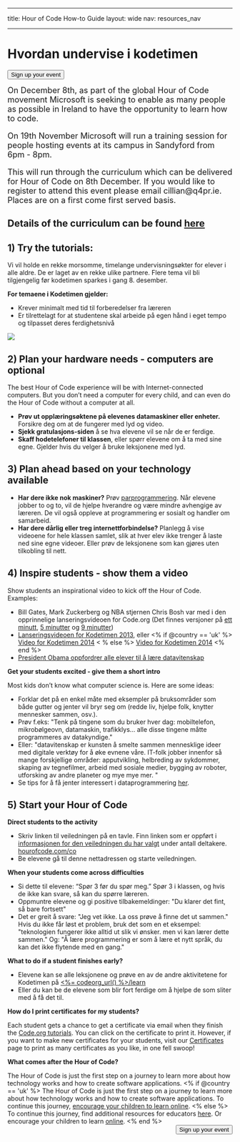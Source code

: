 * * *

title: Hour of Code How-to Guide layout: wide nav: resources_nav

* * *

<div class="row">
  <h1 class="col-sm-6">
    Hvordan undervise i kodetimen
  </h1>
  
  <div class="col-sm-6 button-container centered">
    <a href="<%= hoc_uri('/#join') %>"><button class="signup-button">Sign up your event</button></a>
  </div>
</div>

<font size="4">On December 8th, as part of the global Hour of Code movement Microsoft is seeking to enable as many people as possible in Ireland to have the opportunity to learn how to code.</p> 

<p>
  On 19th November Microsoft will run a training session for people hosting events at its campus in Sandyford from 6pm - 8pm.
</p>

<p>
  This will run through the curriculum which can be delivered for Hour of Code on 8th December. If you would like to register to attend this event please email cillian@q4pr.ie. Places are on a first come first served basis. </font>
</p>

<h2>
  Details of the curriculum can be found <a href="https://www.touchdevelop.com/hourofcode2">here</a>
</h2>

<h2>
  1) Try the tutorials:
</h2>

<p>
  Vi vil holde en rekke morsomme, timelange undervisningsøkter for elever i alle aldre. De er laget av en rekke ulike partnere. Flere tema vil bli tilgjengelig før kodetimen sparkes i gang 8. desember.
</p>

<p>
  <strong>For temaene i Kodetimen gjelder:</strong>
</p>

<ul>
  <li>
    Krever minimalt med tid til forberedelser fra læreren
  </li>
  <li>
    Er tilrettelagt for at studentene skal arbeide på egen hånd i eget tempo og tilpasset deres ferdighetsnivå
  </li>
</ul>

<p>
  <a href="http://<%=codeorg_url() %>/learn"><img src="http://<%= codeorg_url() %>/images/tutorials.png" /></a>
</p>

<h2>
  2) Plan your hardware needs - computers are optional
</h2>

<p>
  The best Hour of Code experience will be with Internet-connected computers. But you don’t need a computer for every child, and can even do the Hour of Code without a computer at all.
</p>

<ul>
  <li>
    <strong>Prøv ut opplæringsøktene på elevenes datamaskiner eller enheter.</strong> Forsikre deg om at de fungerer med lyd og video.
  </li>
  <li>
    <strong>Sjekk gratulasjons-siden</strong> å se hva elevene vil se når de er ferdige.
  </li>
  <li>
    <strong>Skaff hodetelefoner til klassen</strong>, eller spørr elevene om å ta med sine egne. Gjelder hvis du velger å bruke leksjonene med lyd.
  </li>
</ul>

<h2>
  3) Plan ahead based on your technology available
</h2>

<ul>
  <li>
    <strong>Har dere ikke nok maskiner?</strong> Prøv <a href="http://www.ncwit.org/resources/pair-programming-box-power-collaborative-learning">parprogrammering</a>. Når elevene jobber to og to, vil de hjelpe hverandre og være mindre avhengige av læreren. De vil også oppleve at programmering er sosialt og handler om samarbeid.
  </li>
  <li>
    <strong>Har dere dårlig eller treg internettforbindelse?</strong> Planlegg å vise videoene for hele klassen samlet, slik at hver elev ikke trenger å laste ned sine egne videoer. Eller prøv de leksjonene som kan gjøres uten tilkobling til nett.
  </li>
</ul>

<h2>
  4) Inspire students - show them a video
</h2>

<p>
  Show students an inspirational video to kick off the Hour of Code. Examples:
</p>

<ul>
  <li>
    Bill Gates, Mark Zuckerberg og NBA stjernen Chris Bosh var med i den opprinnelige lanseringsvideoen for Code.org (Det finnes versjoner på <a href="https://www.youtube.com/watch?v=qYZF6oIZtfc">ett minutt</a>, <a href="https://www.youtube.com/watch?v=nKIu9yen5nc">5 minutter</a> og <a href="https://www.youtube.com/watch?v=dU1xS07N-FA">9 minutter</a>)
  </li>
  <li>
    <a href="https://www.youtube.com/watch?v=FC5FbmsH4fw">Lanseringsvideoen for Kodetimen 2013</a>, eller <% if @country == 'uk' %> <a href="https://www.youtube.com/watch?v=96B5-JGA9EQ">Video for Kodetimen 2014</a> < % else %> <a href="https://www.youtube.com/watch?v=rH7AjDMz_dc&index=2&list=PLzdnOPI1iJNe1WmdkMG-Ca8cLQpdEAL7Q">Video for Kodetimen 2014</a> <% end %>
  </li>
  <li>
    <a href="https://www.youtube.com/watch?v=6XvmhE1J9PY">President Obama oppfordrer alle elever til å lære datavitenskap</a>
  </li>
</ul>

<p>
  <strong>Get your students excited - give them a short intro</strong>
</p>

<p>
  Most kids don’t know what computer science is. Here are some ideas:
</p>

<ul>
  <li>
    Forklar det på en enkel måte med eksempler på bruksområder som både gutter og jenter vil bryr seg om (redde liv, hjelpe folk, knytter mennesker sammen, osv.).
  </li>
  <li>
    Prøv f.eks: "Tenk på tingene som du bruker hver dag: mobiltelefon, mikrobølgeovn, datamaskin, trafikklys... alle disse tingene måtte programmeres av datakyndige."
  </li>
  <li>
    Eller: "datavitenskap er kunsten å smelte sammen mennesklige ideer med digitale verktøy for å øke evnene våre. IT-folk jobber innenfor så mange forskjellige områder: apputvikling, helbreding av sykdommer, skaping av tegnefilmer, arbeid med sosiale medier, bygging av roboter, utforsking av andre planeter og mye mye mer. "
  </li>
  <li>
    Se tips for å få jenter interessert i dataprogrammering <a href="http://<%= codeorg_url() %>/girls">her</a>.
  </li>
</ul>

<h2>
  5) Start your Hour of Code
</h2>

<p>
  <strong>Direct students to the activity</strong>
</p>

<ul>
  <li>
    Skriv linken til veiledningen på en tavle. Finn linken som er oppført i <a href="http://<%= codeorg_url() %>/learn">informasjonen for den veiledningen du har valgt</a> under antall deltakere. <a href="http://hourofcode.com/co">hourofcode.com/co</a>
  </li>
  <li>
    Be elevene gå til denne nettadressen og starte veiledningen.
  </li>
</ul>

<p>
  <strong>When your students come across difficulties</strong>
</p>

<ul>
  <li>
    Si dette til elevene: “Spør 3 før du spør meg.” Spør 3 i klassen, og hvis de ikke kan svare, så kan du spørre læreren.
  </li>
  <li>
    Oppmuntre elevene og gi positive tilbakemeldinger: "Du klarer det fint, så bare fortsett"
  </li>
  <li>
    Det er greit å svare: "Jeg vet ikke. La oss prøve å finne det ut sammen." Hvis du ikke får løst et problem, bruk det som en et eksempel: "teknologien fungerer ikke alltid ut slik vi ønsker. men vi kan lærer dette sammen." Og: "Å lære programmering er som å lære et nytt språk, du kan det ikke flytende med en gang."
  </li>
</ul>

<p>
  <strong>What to do if a student finishes early?</strong>
</p>

<ul>
  <li>
    Elevene kan se alle leksjonene og prøve en av de andre aktivitetene for Kodetimen på <a href="http://<%= codeorg_url() %>/learn"><%= codeorg_url() %>/learn</a>
  </li>
  <li>
    Eller du kan be de elevene som blir fort ferdige om å hjelpe de som sliter med å få det til.
  </li>
</ul>

<p>
  <strong>How do I print certificates for my students?</strong>
</p>

<p>
  Each student gets a chance to get a certificate via email when they finish the <a href="http://studio.code.org">Code.org tutorials</a>. You can click on the certificate to print it. However, if you want to make new certificates for your students, visit our <a href="http://<%= codeorg_url() %>/certificates">Certificates</a> page to print as many certificates as you like, in one fell swoop!
</p>

<p>
  <strong>What comes after the Hour of Code?</strong>
</p>

<p>
  The Hour of Code is just the first step on a journey to learn more about how technology works and how to create software applications. <% if @country == 'uk' %> The Hour of Code is just the first step on a journey to learn more about how technology works and how to create software applications. To continue this journey, <a href="http://uk.code.org/learn/beyond">encourage your children to learn online</a>. <% else %> To continue this journey, find additional resources for educators <a href="http://<%= codeorg_url() %>/educate">here</a>. Or encourage your children to learn <a href="http://<%= codeorg_url() %>/learn/beyond">online</a>. <% end %> <a style="display: block" href="<%= hoc_uri('/#join') %>"><button style="float: right;">Sign up your event</button></a>
</p>